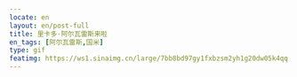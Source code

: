 ```yaml
---
locate: en
layout: en/post-full
title: 里卡多·阿尔瓦雷斯来啦
en_tags: [阿尔瓦雷斯,国米]
type: gif
featimg: https://ws1.sinaimg.cn/large/7bb8bd97gy1fxbzsm2yh1g20dw05k4qq.gif
---
```

